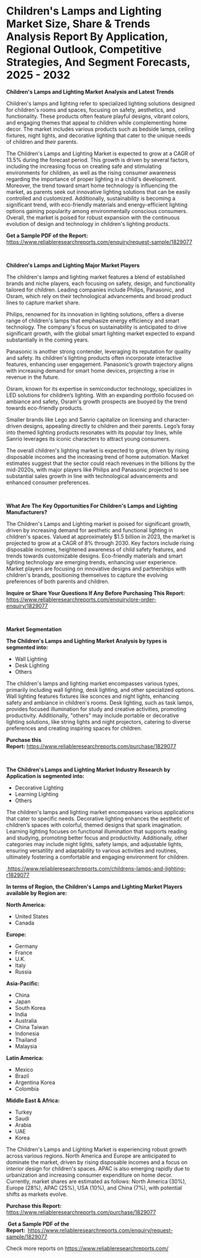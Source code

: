 <p><h1>Children's Lamps and Lighting Market Size, Share & Trends Analysis Report By Application, Regional Outlook, Competitive Strategies, And Segment Forecasts, 2025 - 2032</h1></p><p><strong>Children's Lamps and Lighting Market Analysis and Latest Trends</strong></p>
<p><p>Children's lamps and lighting refer to specialized lighting solutions designed for children's rooms and spaces, focusing on safety, aesthetics, and functionality. These products often feature playful designs, vibrant colors, and engaging themes that appeal to children while complementing home decor. The market includes various products such as bedside lamps, ceiling fixtures, night lights, and decorative lighting that cater to the unique needs of children and their parents.</p><p>The Children's Lamps and Lighting Market is expected to grow at a CAGR of 13.5% during the forecast period. This growth is driven by several factors, including the increasing focus on creating safe and stimulating environments for children, as well as the rising consumer awareness regarding the importance of proper lighting in a child's development. Moreover, the trend toward smart home technology is influencing the market, as parents seek out innovative lighting solutions that can be easily controlled and customized. Additionally, sustainability is becoming a significant trend, with eco-friendly materials and energy-efficient lighting options gaining popularity among environmentally conscious consumers. Overall, the market is poised for robust expansion with the continuous evolution of design and technology in children's lighting products.</p></p>
<p><strong>Get a Sample PDF of the Report:&nbsp;</strong> <a href="https://www.reliableresearchreports.com/enquiry/request-sample/1829077?utm_campaign=2295&utm_medium=2&utm_source=Github&utm_content=ia&utm_term=05042025&utm_id=childrens-lamps-and-lighting">https://www.reliableresearchreports.com/enquiry/request-sample/1829077</a></p>
<p>&nbsp;</p>
<p><strong>Children's Lamps and Lighting Major Market Players</strong></p>
<p><p>The children's lamps and lighting market features a blend of established brands and niche players, each focusing on safety, design, and functionality tailored for children. Leading companies include Philips, Panasonic, and Osram, which rely on their technological advancements and broad product lines to capture market share.</p><p>Philips, renowned for its innovation in lighting solutions, offers a diverse range of children's lamps that emphasize energy efficiency and smart technology. The company's focus on sustainability is anticipated to drive significant growth, with the global smart lighting market expected to expand substantially in the coming years.</p><p>Panasonic is another strong contender, leveraging its reputation for quality and safety. Its children's lighting products often incorporate interactive features, enhancing user engagement. Panasonic’s growth trajectory aligns with increasing demand for smart home devices, projecting a rise in revenue in the future.</p><p>Osram, known for its expertise in semiconductor technology, specializes in LED solutions for children’s lighting. With an expanding portfolio focused on ambiance and safety, Osram's growth prospects are buoyed by the trend towards eco-friendly products. </p><p>Smaller brands like Lego and Sanrio capitalize on licensing and character-driven designs, appealing directly to children and their parents. Lego’s foray into themed lighting products resonates with its popular toy lines, while Sanrio leverages its iconic characters to attract young consumers. </p><p>The overall children's lighting market is expected to grow, driven by rising disposable incomes and the increasing trend of home automation. Market estimates suggest that the sector could reach revenues in the billions by the mid-2020s, with major players like Philips and Panasonic projected to see substantial sales growth in line with technological advancements and enhanced consumer preferences.</p></p>
<p>&nbsp;</p>
<p><strong>What Are The Key Opportunities For Children's Lamps and Lighting Manufacturers?</strong></p>
<p><p>The Children's Lamps and Lighting market is poised for significant growth, driven by increasing demand for aesthetic and functional lighting in children's spaces. Valued at approximately $1.5 billion in 2023, the market is projected to grow at a CAGR of 8% through 2030. Key factors include rising disposable incomes, heightened awareness of child safety features, and trends towards customizable designs. Eco-friendly materials and smart lighting technology are emerging trends, enhancing user experience. Market players are focusing on innovative designs and partnerships with children's brands, positioning themselves to capture the evolving preferences of both parents and children.</p></p>
<p><strong>Inquire or Share Your Questions If Any Before Purchasing This Report:</strong> <a href="https://www.reliableresearchreports.com/enquiry/pre-order-enquiry/1829077?utm_campaign=2295&utm_medium=2&utm_source=Github&utm_content=ia&utm_term=05042025&utm_id=childrens-lamps-and-lighting">https://www.reliableresearchreports.com/enquiry/pre-order-enquiry/1829077</a></p>
<p>&nbsp;</p>
<p><strong>Market Segmentation</strong></p>
<p><strong>The Children's Lamps and Lighting Market Analysis by types is segmented into:</strong></p>
<p><ul><li>Wall Lighting</li><li>Desk Lighting</li><li>Others</li></ul></p>
<p><p>The children's lamps and lighting market encompasses various types, primarily including wall lighting, desk lighting, and other specialized options. Wall lighting features fixtures like sconces and night lights, enhancing safety and ambiance in children's rooms. Desk lighting, such as task lamps, provides focused illumination for study and creative activities, promoting productivity. Additionally, "others" may include portable or decorative lighting solutions, like string lights and night projectors, catering to diverse preferences and creating inspiring spaces for children.</p></p>
<p><strong>Purchase this Report:&nbsp;</strong><a href="https://www.reliableresearchreports.com/purchase/1829077?utm_campaign=2295&utm_medium=2&utm_source=Github&utm_content=ia&utm_term=05042025&utm_id=childrens-lamps-and-lighting">https://www.reliableresearchreports.com/purchase/1829077</a></p>
<p>&nbsp;</p>
<p><strong>The Children's Lamps and Lighting Market Industry Research by Application is segmented into:</strong></p>
<p><ul><li>Decorative Lighting</li><li>Learning Lighting</li><li>Others</li></ul></p>
<p><p>The children's lamps and lighting market encompasses various applications that cater to specific needs. Decorative lighting enhances the aesthetic of children’s spaces with colorful, themed designs that spark imagination. Learning lighting focuses on functional illumination that supports reading and studying, promoting better focus and productivity. Additionally, other categories may include night lights, safety lamps, and adjustable lights, ensuring versatility and adaptability to various activities and routines, ultimately fostering a comfortable and engaging environment for children.</p></p>
<p><a href="https://www.reliableresearchreports.com/childrens-lamps-and-lighting-r1829077?utm_campaign=2295&utm_medium=2&utm_source=Github&utm_content=ia&utm_term=05042025&utm_id=childrens-lamps-and-lighting">&nbsp;https://www.reliableresearchreports.com/childrens-lamps-and-lighting-r1829077</a></p>
<p><strong>In terms of Region, the Children's Lamps and Lighting Market Players available by Region are:</strong></p>
<p>
    <p> <strong> North America: </strong>
        <ul>
            <li>United States</li>
            <li>Canada</li>
        </ul>
        </p> 
    <p> <strong> Europe: </strong>
        <ul>
            <li>Germany</li>
            <li>France</li>
            <li>U.K.</li>
            <li>Italy</li>
            <li>Russia</li>
        </ul>
        </p> 
    <p> <strong> Asia-Pacific: </strong>
        <ul>
            <li>China</li>
            <li>Japan</li>
            <li>South Korea</li>
            <li>India</li>
            <li>Australia</li>
            <li>China Taiwan</li>
            <li>Indonesia</li>
            <li>Thailand</li>
            <li>Malaysia</li>
        </ul>
        </p> 
    <p> <strong> Latin America: </strong>
        <ul>
            <li>Mexico</li>
            <li>Brazil</li>
            <li>Argentina Korea</li>
            <li>Colombia</li>
        </ul>
        </p> 
    <p> <strong> Middle East & Africa: </strong>
        <ul>
            <li>Turkey</li>
            <li>Saudi</li>
            <li>Arabia</li>
            <li>UAE</li>
            <li>Korea</li>
        </ul>
    </p>
    </p>
<p><p>The Children's Lamps and Lighting Market is experiencing robust growth across various regions. North America and Europe are anticipated to dominate the market, driven by rising disposable incomes and a focus on interior design for children's spaces. APAC is also emerging rapidly due to urbanization and increasing consumer expenditure on home decor. Currently, market shares are estimated as follows: North America (30%), Europe (28%), APAC (25%), USA (10%), and China (7%), with potential shifts as markets evolve.</p></p>
<p><strong>Purchase this Report: </strong><a href="https://www.reliableresearchreports.com/purchase/1829077?utm_campaign=2295&utm_medium=2&utm_source=Github&utm_content=ia&utm_term=05042025&utm_id=childrens-lamps-and-lighting">https://www.reliableresearchreports.com/purchase/1829077</a></p>
<p>&nbsp;<strong>Get a Sample PDF of the Report:&nbsp;&nbsp;</strong><a href="https://www.reliableresearchreports.com/enquiry/request-sample/1829077?utm_campaign=2295&utm_medium=2&utm_source=Github&utm_content=ia&utm_term=05042025&utm_id=childrens-lamps-and-lighting">https://www.reliableresearchreports.com/enquiry/request-sample/1829077</a></p>
<p><strong></strong></p>
<p>Check more reports on <a href="https://www.reliableresearchreports.com/?utm_campaign=2295&utm_medium=2&utm_source=Github&utm_content=ia&utm_term=05042025&utm_id=childrens-lamps-and-lighting">https://www.reliableresearchreports.com/</a></p>